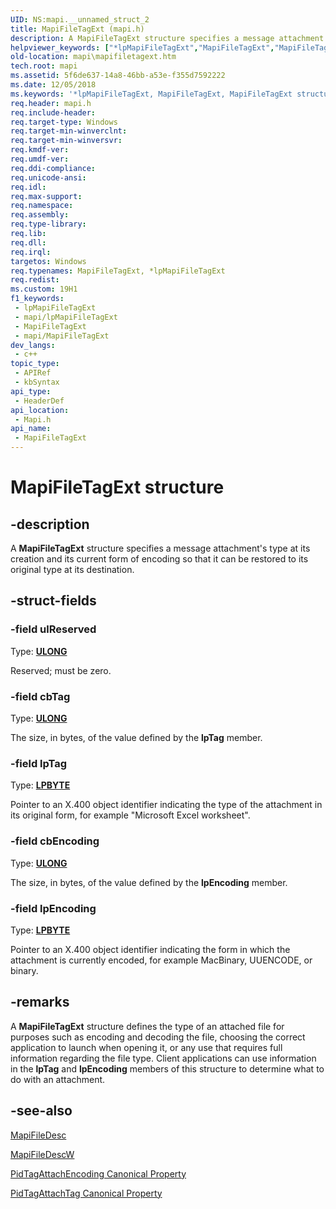 ```yaml
---
UID: NS:mapi.__unnamed_struct_2
title: MapiFileTagExt (mapi.h)
description: A MapiFileTagExt structure specifies a message attachment's type at its creation and its current form of encoding so that it can be restored to its original type at its destination.
helpviewer_keywords: ["*lpMapiFileTagExt","MapiFileTagExt","MapiFileTagExt structure","lpMapiFileTagExt","lpMapiFileTagExt structure pointer","mapi.mapifiletagext","mapi/MapiFileTagExt","mapi/lpMapiFileTagExt"]
old-location: mapi\mapifiletagext.htm
tech.root: mapi
ms.assetid: 5f6de637-14a8-46bb-a53e-f355d7592222
ms.date: 12/05/2018
ms.keywords: '*lpMapiFileTagExt, MapiFileTagExt, MapiFileTagExt structure, lpMapiFileTagExt, lpMapiFileTagExt structure pointer, mapi.mapifiletagext, mapi/MapiFileTagExt, mapi/lpMapiFileTagExt'
req.header: mapi.h
req.include-header: 
req.target-type: Windows
req.target-min-winverclnt: 
req.target-min-winversvr: 
req.kmdf-ver: 
req.umdf-ver: 
req.ddi-compliance: 
req.unicode-ansi: 
req.idl: 
req.max-support: 
req.namespace: 
req.assembly: 
req.type-library: 
req.lib: 
req.dll: 
req.irql: 
targetos: Windows
req.typenames: MapiFileTagExt, *lpMapiFileTagExt
req.redist: 
ms.custom: 19H1
f1_keywords:
 - lpMapiFileTagExt
 - mapi/lpMapiFileTagExt
 - MapiFileTagExt
 - mapi/MapiFileTagExt
dev_langs:
 - c++
topic_type:
 - APIRef
 - kbSyntax
api_type:
 - HeaderDef
api_location:
 - Mapi.h
api_name:
 - MapiFileTagExt
---
```


# MapiFileTagExt structure


## -description

A <b>MapiFileTagExt</b> structure specifies a message attachment's type at its creation and its current form of encoding so that it can be restored to its original type at its destination.

## -struct-fields

### -field ulReserved

Type: <b><a href="/windows/desktop/WinProg/windows-data-types">ULONG</a></b>

Reserved; must be zero.

### -field cbTag

Type: <b><a href="/windows/desktop/WinProg/windows-data-types">ULONG</a></b>

The size, in bytes, of the value defined by the <b>lpTag</b> member.

### -field lpTag

Type: <b><a href="/windows/desktop/WinProg/windows-data-types">LPBYTE</a></b>

Pointer to an X.400 object identifier indicating the type of the attachment in its original form, for example "Microsoft Excel worksheet".

### -field cbEncoding

Type: <b><a href="/windows/desktop/WinProg/windows-data-types">ULONG</a></b>

The size, in bytes, of the value defined by the <b>lpEncoding</b> member.

### -field lpEncoding

Type: <b><a href="/windows/desktop/WinProg/windows-data-types">LPBYTE</a></b>

Pointer to an X.400 object identifier indicating the form in which the attachment is currently encoded, for example MacBinary, UUENCODE, or binary.

## -remarks

A <b>MapiFileTagExt</b> structure defines the type of an attached file for purposes such as encoding and decoding the file, choosing the correct application to launch when opening it, or any use that requires full information regarding the file type. Client applications can use information in the <b>lpTag</b> and <b>lpEncoding</b> members of this structure to determine what to do with an attachment.

## -see-also

<a href="/previous-versions/windows/desktop/api/mapi/ns-mapi-mapifiledesc">MapiFileDesc</a>



<a href="/previous-versions/windows/desktop/api/mapi/ns-mapi-mapifiledescw">MapiFileDescW</a>



<a href="/previous-versions/office/developer/office-2007/cc815513(v=office.12)">PidTagAttachEncoding Canonical Property</a>



<a href="/previous-versions/office/developer/office-2007/cc765770(v=office.12)">PidTagAttachTag Canonical Property</a>